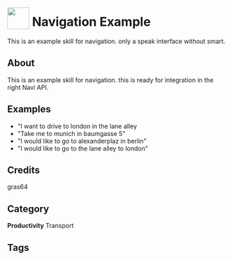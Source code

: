 # <img src="https://raw.githack.com/FortAwesome/Font-Awesome/master/svgs/solid/route.svg" card_color="#40DBB0" width="50" height="50" style="vertical-align:bottom"/> Navigation Example
This is an example skill for navigation. only a speak interface without smart.

## About
This is an example skill for navigation. this is ready for integration in the right Navi API.

## Examples
* "I want to drive to london in the lane alley
* "Take me to munich in baumgasse 5"
* "I would like to go to alexanderplaz in berlin"
* "I would like to go to the lane alley to london"
## Credits
gras64

## Category
**Productivity**
Transport

## Tags

